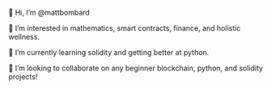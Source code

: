 👋  Hi, I’m @mattbombard

👀  I’m interested in mathematics, smart contracts, finance, and holistic wellness.

🌱  I’m currently learning solidity and getting better at python. 

💞️  I’m looking to collaborate on any beginner blockchain, python, and solidity projects! 

